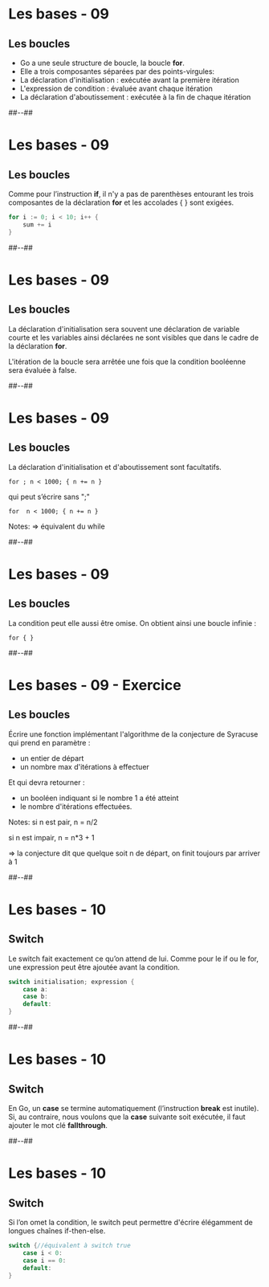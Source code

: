 <!-- .slide: class="sfeir-bg-white-3" -->

# Les bases - 09

## Les boucles

- Go a une seule structure de boucle, la boucle **for**.
- Elle a trois composantes séparées par des points-virgules:
- La déclaration d'initialisation : exécutée avant la première itération
- L'expression de condition : évaluée avant chaque itération
- La déclaration d'aboutissement : exécutée à la fin de chaque itération


##--##
<!-- .slide: class="with-code"-->

# Les bases - 09

## Les boucles

Comme pour l’instruction **if**, il n'y a pas de parenthèses entourant les trois composantes de la déclaration **for** et les accolades { } sont exigées.

```Go
for i := 0; i < 10; i++ {
	sum += i
}
```
<!-- .element: class="big-code" -->


##--##
<!-- .slide: class="sfeir-bg-white-3" -->

# Les bases - 09

## Les boucles

La déclaration d'initialisation sera souvent une déclaration de variable courte et les variables ainsi déclarées ne sont visibles que dans le cadre de la déclaration **for**.

L'itération de la boucle sera arrêtée une fois que la condition booléenne sera évaluée à false.


##--##
<!-- .slide: class="with-code" -->

# Les bases - 09

## Les boucles

La déclaration d'initialisation et d'aboutissement sont facultatifs.

`
for ; n < 1000; {
	n += n
}
`

qui peut s’écrire sans ";"

`
for  n < 1000; {
	n += n
}
`


Notes:
=> équivalent du while



##--##
<!-- .slide: class="with-code" -->

# Les bases - 09

## Les boucles

La condition peut elle aussi être omise.
On obtient ainsi une boucle infinie :

`for { }`


##--##
<!-- .slide: class="with-code" -->

# Les bases - 09 - Exercice

## Les boucles

Écrire une fonction implémentant l'algorithme de la conjecture de Syracuse qui prend en paramètre :
- un entier de départ
- un nombre max d'itérations à effectuer

Et qui devra retourner :

- un booléen indiquant si le nombre 1 a été atteint
- le nombre d'itérations effectuées.


Notes:
si n est pair, n = n/2

si n est impair, n = n*3 + 1

=> la conjecture dit que quelque soit n de départ, on finit toujours par arriver à 1



##--##
<!-- .slide: class="with-code" -->

# Les bases - 10

## Switch

Le switch fait exactement ce qu’on attend de lui. Comme pour le if ou le for, une expression peut être ajoutée avant la condition.
```Go
switch initialisation; expression {
    case a:
    case b:
    default:
}
```
<!-- .element: class="big-code" -->


##--##
<!-- .slide: class="sfeir-bg-white-3" -->

# Les bases - 10

## Switch

En Go, un **case** se termine automatiquement (l’instruction **break** est inutile).
Si, au contraire, nous voulons que la **case** suivante soit exécutée, il faut ajouter le mot clé **fallthrough**.


##--##
<!-- .slide: class="with-code" -->

# Les bases - 10

## Switch

Si l’on omet la condition, le switch peut permettre d'écrire élégamment de longues chaînes if-then-else.

```Go
switch {//équivalent à switch true
    case i < 0:
    case i == 0:
    default:
}
```
<!-- .element: class="big-code" -->
